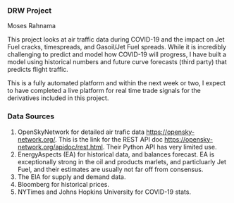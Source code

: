### DRW Project
Moses Rahnama

This project looks at air traffic data during COVID-19 and the impact on Jet Fuel cracks, timespreads, and Gasoil/Jet Fuel spreads.
While it is incredibly challenging to predict and model how COVID-19 will progress, I have built a model using historical numbers and future curve forecasts (third party) that predicts flight traffic.

This is a fully automated platform and within the next week or two, I expect to have completed a live platform for real time trade signals for the derivatives included in this project.

### Data Sources
1) OpenSkyNetwork for detailed air trafic data https://opensky-network.org/. This is the link for the REST API doc https://opensky-network.org/apidoc/rest.html. Their Python API has very limited use.
2) EnergyAspects (EA) for historical data, and balances forecast. EA is exceptionally strong in the oil and products marlets, and particluarly Jet Fuel, and their estimates are usually not far off from consensus.
3) The EIA for supply and demand data.
4) Bloomberg for historical prices.
5) NYTimes and Johns Hopkins University for COVID-19 stats.

